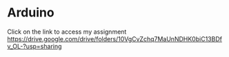 # Arduino
Click on the link to access my assignment
https://drive.google.com/drive/folders/10VgCvZchq7MaUnNDHK0biC13BDfv_OL-?usp=sharing

